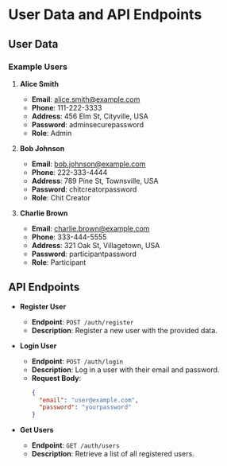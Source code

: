 # User Data and API Endpoints

## User Data

### Example Users

1. **Alice Smith**
   - **Email**: alice.smith@example.com
   - **Phone**: 111-222-3333
   - **Address**: 456 Elm St, Cityville, USA
   - **Password**: adminsecurepassword
   - **Role**: Admin

2. **Bob Johnson**
   - **Email**: bob.johnson@example.com
   - **Phone**: 222-333-4444
   - **Address**: 789 Pine St, Townsville, USA
   - **Password**: chitcreatorpassword
   - **Role**: Chit Creator

3. **Charlie Brown**
   - **Email**: charlie.brown@example.com
   - **Phone**: 333-444-5555
   - **Address**: 321 Oak St, Villagetown, USA
   - **Password**: participantpassword
   - **Role**: Participant

## API Endpoints

- **Register User**
  - **Endpoint**: `POST /auth/register`
  - **Description**: Register a new user with the provided data.

- **Login User**
  - **Endpoint**: `POST /auth/login`
  - **Description**: Log in a user with their email and password.
  - **Request Body**:
    ```json
    {
      "email": "user@example.com",
      "password": "yourpassword"
    }
    ```

- **Get Users**
  - **Endpoint**: `GET /auth/users`
  - **Description**: Retrieve a list of all registered users.
